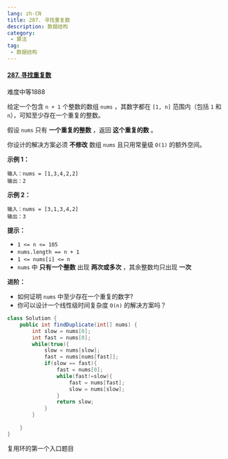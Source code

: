 ```yaml
---
lang: zh-CN
title: 287. 寻找重复数
description: 数据结构
category: 
 - 算法
tag:
 - 数据结构
---
```


#### [287. 寻找重复数](https://leetcode.cn/problems/find-the-duplicate-number/)

难度中等1888

给定一个包含 `n + 1` 个整数的数组 `nums` ，其数字都在 `[1, n]` 范围内（包括 `1` 和 `n`），可知至少存在一个重复的整数。

假设 `nums` 只有 **一个重复的整数** ，返回 **这个重复的数** 。

你设计的解决方案必须 **不修改** 数组 `nums` 且只用常量级 `O(1)` 的额外空间。

 

**示例 1：**

```
输入：nums = [1,3,4,2,2]
输出：2
```

**示例 2：**

```
输入：nums = [3,1,3,4,2]
输出：3
```

 

**提示：**

- `1 <= n <= 105`
- `nums.length == n + 1`
- `1 <= nums[i] <= n`
- `nums` 中 **只有一个整数** 出现 **两次或多次** ，其余整数均只出现 **一次**

 

**进阶：**

- 如何证明 `nums` 中至少存在一个重复的数字?
- 你可以设计一个线性级时间复杂度 `O(n)` 的解决方案吗？

```java
class Solution {
    public int findDuplicate(int[] nums) {
        int slow = nums[0];
        int fast = nums[0];
        while(true){
            slow = nums[slow];
            fast = nums[nums[fast]];
            if(slow == fast){
                fast = nums[0];
                while(fast!=slow){
                    fast = nums[fast];
                    slow = nums[slow];
                }
                return slow;
            }
        }
    
    }
}
```

复用环的第一个入口题目